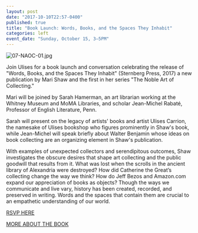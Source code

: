 ```yaml
---
layout: post
date: "2017-10-10T22:57-0400"
published: true
title: "Book Launch: Words, Books, and the Spaces They Inhabit"
categories: left
event_date: "Sunday, October 15, 3–5PM"
---
```


![07-NAOC-01.jpg]({{site.baseurl}}/assets/img/07-NAOC-01.jpg)

Join Ulises for a book launch and conversation celebrating the release of "Words, Books, and the Spaces They Inhabit" (Sternberg Press, 2017) a new publication by Mari Shaw and the first in her series "The Noble Art of Collecting."

Mari will be joined by Sarah Hamerman, an art librarian working at the Whitney Museum and MoMA Libraries, and scholar Jean-Michel Rabaté, Professor of English Literature, Penn.

Sarah will present on the legacy of artists' books and artist Ulises Carrion, the namesake of Ulises bookshop who figures prominently in Shaw's book, while Jean-Michel will speak briefly about Walter Benjamin whose ideas on book collecting are an organizing element in Shaw's publication.

With examples of unexpected collectors and serendipitous outcomes, Shaw investigates the obscure desires that shape art collecting and the public goodwill that results from it. What was lost when the scrolls in the ancient library of Alexandria were destroyed? How did Catherine the Great’s collecting change the way we think? How do Jeff Bezos and Amazon.com expand our appreciation of books as objects? Though the ways we communicate and live vary, history has been created, recorded, and preserved in writing. Words and the spaces that contain them are crucial to an empathetic understanding of our world.

[RSVP HERE](https://www.facebook.com/events/294418654376928/?active_tab=about)

[MORE ABOUT THE BOOK](http://www.sternberg-press.com/index.php?pageId=1782)
